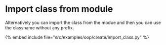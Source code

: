 # Import class from module

Alternatively you can import the class from the modue and then you can use the classname without any prefix.


{% embed include file="src/examples/oop/create/import_class.py" %}


